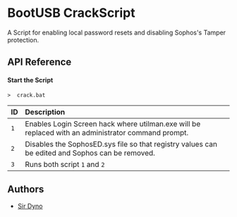 
# BootUSB CrackScript

A Script for enabling local password resets and disabling Sophos's Tamper protection.



## API Reference

#### Start the Script

```http
>  crack.bat
```

| ID |Description|
|:-- | :---------|
| `1` | Enables Login Screen hack where utilman.exe will be replaced with an administrator command prompt. |
| `2` | Disables the SophosED.sys file so that registry values can be edited and Sophos can be removed. |
| `3` | Runs both script `1` and `2`



## Authors

- [Sir Dyno](https://www.github.com/s1rdyn0)

